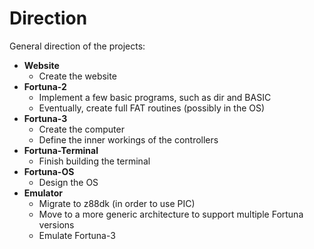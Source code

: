 # Direction
General direction of the projects:

- **Website**
  - Create the website
- **Fortuna-2**
  - Implement a few basic programs, such as dir and BASIC
  - Eventually, create full FAT routines (possibly in the OS)
- **Fortuna-3**
  - Create the computer
  - Define the inner workings of the controllers
- **Fortuna-Terminal**
  - Finish building the terminal
- **Fortuna-OS**
  - Design the OS
- **Emulator**
  - Migrate to z88dk (in order to use PIC)
  - Move to a more generic architecture to support multiple Fortuna versions
  - Emulate Fortuna-3
